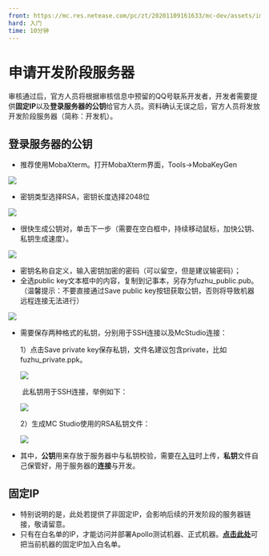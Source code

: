 ```yaml
---
front: https://mc.res.netease.com/pc/zt/20201109161633/mc-dev/assets/img/MobaXterm.86cdea5a.png
hard: 入门
time: 10分钟
---
```


# 申请开发阶段服务器

审核通过后，官方人员将根据审核信息中预留的QQ号联系开发者，开发者需要提供**固定IP**以及**登录服务器的公钥**给官方人员。资料确认无误之后，官方人员将发放开发阶段服务器（简称：开发机）。



## 登录服务器的公钥

- 推荐使用MobaXterm。打开MobaXterm界面，Tools->MobaKeyGen

![](./images/MobaXterm.png)

- 密钥类型选择RSA，密钥长度选择2048位

![](./images/MobaXterm1.png)

- 很快生成公钥对，单击下一步（需要在空白框中，持续移动鼠标，加快公钥、私钥生成速度）。

![](./images/MobaXterm2.png)

- 密钥名称自定义，输入密钥加密的密码（可以留空，但是建议输密码）；
- 全选public key文本框中的内容，复制到记事本，另存为fuzhu_public.pub。（温馨提示：不要直接通过Save public key按钮获取公钥，否则将导致机器远程连接无法进行）

![](./images/private3.png)



- 需要保存两种格式的私钥，分别用于SSH连接以及McStudio连接：

  1）点击Save private key保存私钥，文件名建议包含private，比如fuzhu_private.ppk。

  ![](./images/private4.png)

  ​	此私钥用于SSH连接，举例如下：

  ![](./images/private1.png)

  2）生成MC Studio使用的RSA私钥文件：

  ![](./images/privatersa.png)

- 其中，**公钥**用来存放于服务器中与私钥校验，需要在[入驻](../../35-上架与入驻/课程12.1-基岩版网络游戏入驻指南.md)时上传，**私钥**文件自己保管好，用于服务器的**连接**与开发。



## 固定IP

- 特别说明的是，此处若提供了非固定IP，会影响后续的开发阶段的服务器链接，敬请留意。
- 只有在白名单的IP，才能访问并部署Apollo测试机器、正式机器。[**点击此处**](http://temp-white-list.mc.netease.com:9999/?machine=)可把当前机器的固定IP加入白名单。



